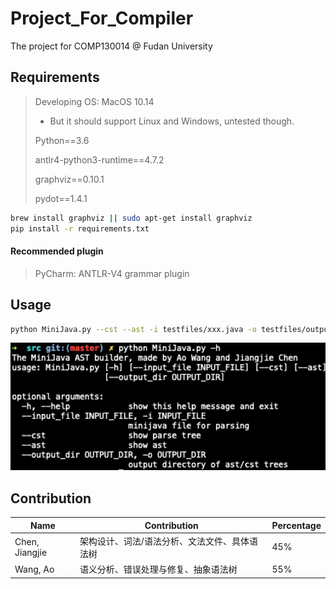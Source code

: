 # Project_For_Compiler
The project for COMP130014 @ Fudan University

## Requirements

> Developing OS: MacOS 10.14
>
> - But it should support Linux and Windows, untested though.
>
> Python==3.6
>
> antlr4-python3-runtime==4.7.2
> 
> graphviz==0.10.1
> 
> pydot==1.4.1

```bash
brew install graphviz || sudo apt-get install graphviz
pip install -r requirements.txt
```

#### Recommended plugin

> PyCharm: ANTLR-V4 grammar plugin

## Usage

```bash
python MiniJava.py --cst --ast -i testfiles/xxx.java -o testfiles/output/
```

![usage](src/img/usage.jpg)

## Contribution

| Name           | Contribution                                  | Percentage |
| -------------- | --------------------------------------------- | ---------- |
| Chen, Jiangjie | 架构设计、词法/语法分析、文法文件、具体语法树       | 45%        |
| Wang, Ao       | 语义分析、错误处理与修复、抽象语法树               | 55%        |


